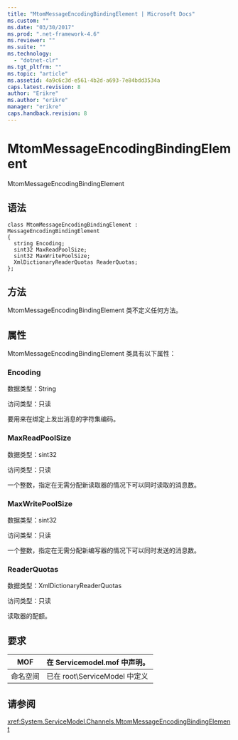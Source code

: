 ```yaml
---
title: "MtomMessageEncodingBindingElement | Microsoft Docs"
ms.custom: ""
ms.date: "03/30/2017"
ms.prod: ".net-framework-4.6"
ms.reviewer: ""
ms.suite: ""
ms.technology: 
  - "dotnet-clr"
ms.tgt_pltfrm: ""
ms.topic: "article"
ms.assetid: 4a9c6c3d-e561-4b2d-a693-7e84bdd3534a
caps.latest.revision: 8
author: "Erikre"
ms.author: "erikre"
manager: "erikre"
caps.handback.revision: 8
---
```

# MtomMessageEncodingBindingElement
MtomMessageEncodingBindingElement  
  
## 语法  
  
```  
class MtomMessageEncodingBindingElement : MessageEncodingBindingElement  
{  
  string Encoding;  
  sint32 MaxReadPoolSize;  
  sint32 MaxWritePoolSize;  
  XmlDictionaryReaderQuotas ReaderQuotas;  
};  
```  
  
## 方法  
 MtomMessageEncodingBindingElement 类不定义任何方法。  
  
## 属性  
 MtomMessageEncodingBindingElement 类具有以下属性：  
  
### Encoding  
 数据类型：String  
  
 访问类型：只读  
  
 要用来在绑定上发出消息的字符集编码。  
  
### MaxReadPoolSize  
 数据类型：sint32  
  
 访问类型：只读  
  
 一个整数，指定在无需分配新读取器的情况下可以同时读取的消息数。  
  
### MaxWritePoolSize  
 数据类型：sint32  
  
 访问类型：只读  
  
 一个整数，指定在无需分配新编写器的情况下可以同时发送的消息数。  
  
### ReaderQuotas  
 数据类型：XmlDictionaryReaderQuotas  
  
 访问类型：只读  
  
 读取器的配额。  
  
## 要求  
  
|MOF|在 Servicemodel.mof 中声明。|  
|---------|-----------------------------|  
|命名空间|已在 root\\ServiceModel 中定义|  
  
## 请参阅  
 <xref:System.ServiceModel.Channels.MtomMessageEncodingBindingElement>